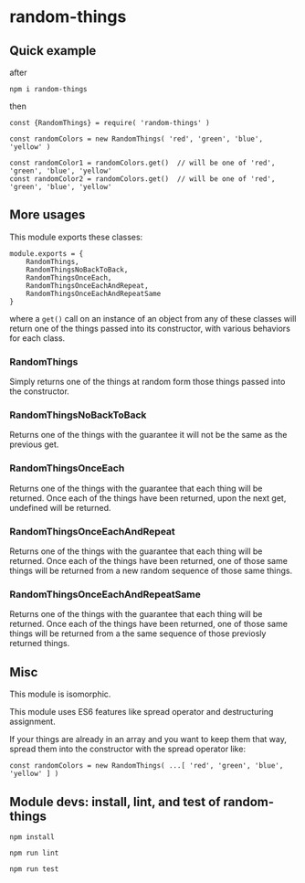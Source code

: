 # random-things

## Quick example
after
```
npm i random-things
```
then
```
const {RandomThings} = require( 'random-things' )

const randomColors = new RandomThings( 'red', 'green', 'blue', 'yellow' )

const randomColor1 = randomColors.get()  // will be one of 'red', 'green', 'blue', 'yellow'
const randomColor2 = randomColors.get()  // will be one of 'red', 'green', 'blue', 'yellow'
```
## More usages
This module exports these classes:
```
module.exports = {
	RandomThings,
	RandomThingsNoBackToBack,
	RandomThingsOnceEach,
	RandomThingsOnceEachAndRepeat,
	RandomThingsOnceEachAndRepeatSame
}
```
where a ```get()``` call on an instance of an object from any of these classes will return one of the things passed into its constructor, with various behaviors for each class.

### RandomThings
Simply returns one of the things at random form those things passed into the constructor.

### RandomThingsNoBackToBack
Returns one of the things with the guarantee it will not be the same as the previous get.

### RandomThingsOnceEach
Returns one of the things with the guarantee that each thing will be returned.  Once each of the things have been returned, upon the next get, undefined will be returned.

### RandomThingsOnceEachAndRepeat
Returns one of the things with the guarantee that each thing will be returned.  Once each of the things have been returned, one of those same things will be returned from a new random sequence of those same things.

### RandomThingsOnceEachAndRepeatSame
Returns one of the things with the guarantee that each thing will be returned.  Once each of the things have been returned, one of those same things will be returned from a the same sequence of those previosly returned things.

## Misc
This module is isomorphic.

This module uses ES6 features like spread operator and destructuring assignment.

If your things are already in an array and you want to keep them that way, spread them into the constructor with the spread operator like:
```
const randomColors = new RandomThings( ...[ 'red', 'green', 'blue', 'yellow' ] )
```

## Module devs: install, lint, and test of random-things
```
npm install
```
```
npm run lint
```
```
npm run test
```
